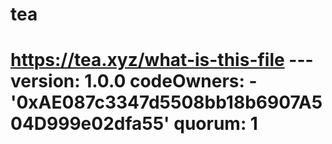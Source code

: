 # tea
# https://tea.xyz/what-is-this-file --- version: 1.0.0 codeOwners:   - '0xAE087c3347d5508bb18b6907A504D999e02dfa55' quorum: 1

